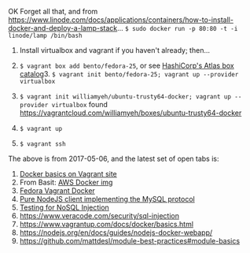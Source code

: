 OK Forget all that, and from https://www.linode.com/docs/applications/containers/how-to-install-docker-and-deploy-a-lamp-stack...
`$ sudo docker run -p 80:80 -t -i linode/lamp /bin/bash`

1. Install virtualbox and vagrant if you haven't already; then...
2. `$ vagrant box add bento/fedora-25`, or see [HashiCorp's Atlas box catalog](https://atlas.hashicorp.com/boxes/search?_ga=2.180367406.803294449.1494117131-1807345509.1494115466)3. `$ vagrant init bento/fedora-25; vagrant up --provider virtualbox`
3. `$ vagrant init williamyeh/ubuntu-trusty64-docker; vagrant up --provider virtualbox`
found https://vagrantcloud.com/williamyeh/boxes/ubuntu-trusty64-docker


4. `$ vagrant up`
5. `$ vagrant ssh`



The above is from 2017-05-06, and the latest set of open tabs is:

1. [Docker basics on Vagrant site](https://www.vagrantup.com/docs/docker/basics.html)
2. From Basit: [AWS Docker img](https://hub.docker.com/_/amazonlinux/)
3. [Fedora Vagrant Docker](https://developer.fedoraproject.org/tools/vagrant/vagrant-docker.html)
4. [Pure NodeJS client implementing the MySQL protocol](https://github.com/mysqljs/mysql)
5. [Testing for NoSQL Injection](https://www.owasp.org/index.php/Testing_for_NoSQL_injectioin)
6. https://www.veracode.com/security/sql-injection
7. https://www.vagrantup.com/docs/docker/basics.html
8. https://nodejs.org/en/docs/guides/nodejs-docker-webapp/
9. https://github.com/mattdesl/module-best-practices#module-basics